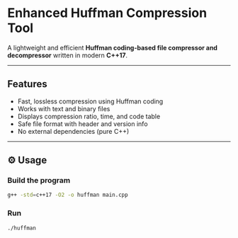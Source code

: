 # Enhanced Huffman Compression Tool 

A lightweight and efficient **Huffman coding-based file compressor and decompressor** written in modern **C++17**.

---

##  Features
- Fast, lossless compression using Huffman coding  
- Works with text and binary files  
- Displays compression ratio, time, and code table  
- Safe file format with header and version info  
- No external dependencies (pure C++)

---

## ⚙️ Usage

###  Build the program
 ```bash
g++ -std=c++17 -O2 -o huffman main.cpp
```

### Run
 ```bash
 ./huffman
```


